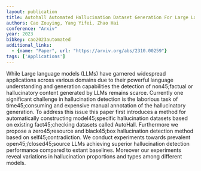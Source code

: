 ```yaml
---
layout: publication
title: Autohall Automated Hallucination Dataset Generation For Large Language Models
authors: Cao Zouying, Yang Yifei, Zhao Hai
conference: "Arxiv"
year: 2023
bibkey: cao2023automated
additional_links:
  - {name: "Paper", url: "https://arxiv.org/abs/2310.00259"}
tags: ['Applications']
---
```

While Large language models (LLMs) have garnered widespread applications across various domains due to their powerful language understanding and generation capabilities the detection of non45;factual or hallucinatory content generated by LLMs remains scarce. Currently one significant challenge in hallucination detection is the laborious task of time45;consuming and expensive manual annotation of the hallucinatory generation. To address this issue this paper first introduces a method for automatically constructing model45;specific hallucination datasets based on existing fact45;checking datasets called AutoHall. Furthermore we propose a zero45;resource and black45;box hallucination detection method based on self45;contradiction. We conduct experiments towards prevalent open45;/closed45;source LLMs achieving superior hallucination detection performance compared to extant baselines. Moreover our experiments reveal variations in hallucination proportions and types among different models.
